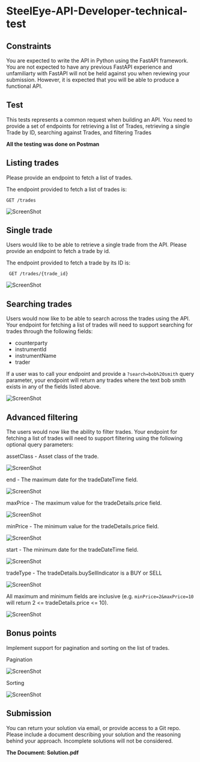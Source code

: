 # SteelEye-API-Developer-technical-test

## Constraints
You are expected to write the API in Python using the FastAPI framework. You are not expected to have any previous FastAPI experience and unfamiliarty with FastAPI will not be held against you when reviewing your submission. However, it is expected that you will be able to produce a functional API.

## Test
This tests represents a common request when building an API. You need to provide a set of endpoints for retrieving a list of Trades, retrieving a single Trade by ID, searching against Trades, and filtering Trades

**All the testing was done on Postman**

## Listing trades
Please provide an endpoint to fetch a list of trades.

The endpoint provided to fetch a list of trades is: 

```GET /trades```

![ScreenShot](Images/1.jpg)

## Single trade
Users would like to be able to retrieve a single trade from the API. Please provide an endpoint to fetch a trade by id.

The endpoint provided to fetch a trade by its ID is:

``` GET /trades/{trade_id}```

![ScreenShot](Images/2.jpg)

## Searching trades
Users would now like to be able to search across the trades using the API. Your endpoint for fetching a list of trades will need to support searching for trades through the following fields:

- counterparty
- instrumentId
- instrumentName
- trader

If a user was to call your endpoint and provide a ```?search=bob%20smith``` query parameter, your endpoint will return any trades where the text bob smith exists in any of the fields listed above.

![ScreenShot](Images/3.jpg)

## Advanced filtering
The users would now like the ability to filter trades. Your endpoint for fetching a list of trades will need to support filtering using the following optional query parameters:

assetClass - Asset class of the trade.

![ScreenShot](Images/4.jpg)

end - The maximum date for the tradeDateTime field.

![ScreenShot](Images/5.jpg)

maxPrice - The maximum value for the tradeDetails.price field.

![ScreenShot](Images/6.jpg)

minPrice - The minimum value for the tradeDetails.price field.

![ScreenShot](Images/7.jpg)

start - The minimum date for the tradeDateTime field.

![ScreenShot](Images/8.jpg)

tradeType - The tradeDetails.buySellIndicator is a BUY or SELL

![ScreenShot](Images/9.jpg)

All maximum and minimum fields are inclusive (e.g. ```minPrice=2&maxPrice=10``` will return 2 <= tradeDetails.price <= 10).

![ScreenShot](Images/10.jpg)

## Bonus points
Implement support for pagination and sorting on the list of trades.

Pagination

![ScreenShot](Images/11.jpg)

Sorting

![ScreenShot](Images/12.jpg)

## Submission
You can return your solution via email, or provide access to a Git repo. Please include a document describing your solution and the reasoning behind your approach. Incomplete solutions will not be considered.

**The Document: Solution.pdf** 
